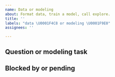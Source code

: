 ```yaml
---
name: Data or modeling
about: Format data, train a model, call explore.
title: ''
labels: "data \U0001F4C8 or modeling \U0001F9E0"
assignees: ''

---
```


## Question or modeling task

## Blocked by or pending
